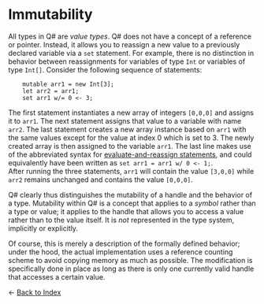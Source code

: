 # Immutability

All types in Q# are *value types*. Q# does not have a concept of a reference or pointer. Instead, it allows you to reassign a new value to a previously declared variable via a `set` statement. For example, there is no distinction in behavior between reassignments for variables of type `Int` or variables of type `Int[]`. Consider the following sequence of statements:

```qsharp
    mutable arr1 = new Int[3];
    let arr2 = arr1; 
    set arr1 w/= 0 <- 3; 
```

The first statement instantiates a new array of integers `[0,0,0]` and assigns it to `arr1`. 
The next statement assigns that value to a variable with name `arr2`. The last statement creates a new array instance based on `arr1` with the same values except for the value at index 0 which is set to 3. The newly created array is then assigned to the variable `arr1`. The last line makes use of the abbreviated syntax for [evaluate-and-reassign statements](https://github.com/microsoft/qsharp-language/blob/main/Specifications/Language/2_Statements/VariableDeclarationsAndReassignments.md#evaluate-and-reassign-statements), and could equivalently have been written as `set arr1 = arr1 w/ 0 <- 1;`.  
After running the three statements, `arr1` will contain the value `[3,0,0]` while `arr2` remains unchanged and contains the value `[0,0,0]`. 


Q# clearly thus distinguishes the mutability of a handle and the behavior of a type. 
Mutability within Q# is a concept that applies to a *symbol* rather than a type or value; 
it applies to the handle that allows you to access a value rather than to the value itself. It is *not* represented in the type system, implicitly or explicitly.

Of course, this is merely a description of the formally defined behavior; under the hood, the actual implementation uses a reference counting scheme to avoid copying memory as much as possible. 
The modification is specifically done in place as long as there is only one currently valid handle that accesses a certain value.


← [Back to Index](https://github.com/microsoft/qsharp-language/tree/main/Specifications/Language#index)

